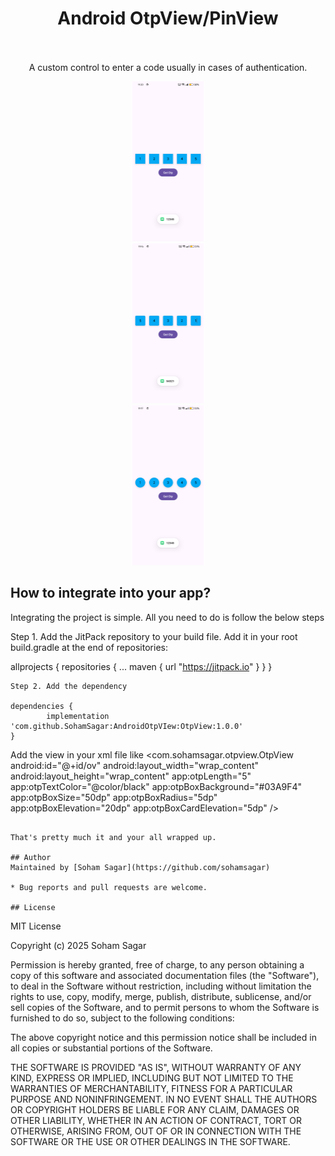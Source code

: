 <h1 align="center">Android OtpView/PinView</h1>
<p align="center">
  <br /><br />
    A custom control to enter a code usually in cases of authentication.
</p>

<div style="text-align: center;">
        <div style="display: inline-block; margin: 0 10px;">
            <img src="https://github.com/SohamSagar/AndroidOtpVIew/blob/master/screenshots/Screenshot_1.png" height="25%" width="25%" />
        </div>
        <div style="display: inline-block; margin: 0 10px;">
            <img src="https://github.com/SohamSagar/AndroidOtpVIew/blob/master/screenshots/Screenshot_2.png" height="25%" width="25%" />
        </div>
        <div style="display: inline-block; margin: 0 10px;">
            <img src="https://github.com/SohamSagar/AndroidOtpVIew/blob/master/screenshots/Screenshot_3.png" height="25%" width="25%" />
        </div>
</div>

## How to integrate into your app?
Integrating the project is simple. All you need to do is follow the below steps

Step 1. Add the JitPack repository to your build file. Add it in your root build.gradle at the end of repositories:

allprojects {
  repositories {
    ...
    maven { url "https://jitpack.io" }
  }
}
```
Step 2. Add the dependency

dependencies {
        implementation 'com.github.SohamSagar:AndroidOtpVIew:OtpView:1.0.0'
}
```

Add the view in your xml file like
<com.sohamsagar.otpview.OtpView
        android:id="@+id/ov"
        android:layout_width="wrap_content"
        android:layout_height="wrap_content"
        app:otpLength="5"
        app:otpTextColor="@color/black"
        app:otpBoxBackground="#03A9F4"
        app:otpBoxSize="50dp"
        app:otpBoxRadius="5dp"
        app:otpBoxElevation="20dp"
        app:otpBoxCardElevation="5dp" />
```

That's pretty much it and your all wrapped up.

## Author
Maintained by [Soham Sagar](https://github.com/sohamsagar)

* Bug reports and pull requests are welcome.

## License
```
MIT License

Copyright (c) 2025 Soham Sagar

Permission is hereby granted, free of charge, to any person obtaining a copy
of this software and associated documentation files (the "Software"), to deal
in the Software without restriction, including without limitation the rights
to use, copy, modify, merge, publish, distribute, sublicense, and/or sell
copies of the Software, and to permit persons to whom the Software is
furnished to do so, subject to the following conditions:

The above copyright notice and this permission notice shall be included in all
copies or substantial portions of the Software.

THE SOFTWARE IS PROVIDED "AS IS", WITHOUT WARRANTY OF ANY KIND, EXPRESS OR
IMPLIED, INCLUDING BUT NOT LIMITED TO THE WARRANTIES OF MERCHANTABILITY,
FITNESS FOR A PARTICULAR PURPOSE AND NONINFRINGEMENT. IN NO EVENT SHALL THE
AUTHORS OR COPYRIGHT HOLDERS BE LIABLE FOR ANY CLAIM, DAMAGES OR OTHER
LIABILITY, WHETHER IN AN ACTION OF CONTRACT, TORT OR OTHERWISE, ARISING FROM,
OUT OF OR IN CONNECTION WITH THE SOFTWARE OR THE USE OR OTHER DEALINGS IN THE
SOFTWARE.
```
